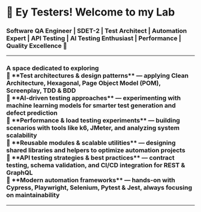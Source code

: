<h1 align="start">🧪 Ey Testers! Welcome to my Lab</h1>

<h3 align="start">
Software QA Engineer | SDET-2 | Test Architect | Automation Expert | API Testing | AI Testing Enthusiast | Performance | Quality Excellence 🚀
</h3>

---

<h3 align="start">
A space dedicated to exploring <br/>
🔹 **Test architectures & design patterns** — applying Clean Architecture, Hexagonal, Page Object Model (POM), Screenplay, TDD & BDD <br/>
🔹 **AI-driven testing approaches** — experimenting with machine learning models for smarter test generation and defect prediction <br/>
🔹 **Performance & load testing experiments** — building scenarios with tools like k6, JMeter, and analyzing system scalability <br/>
🔹 **Reusable modules & scalable utilities** — designing shared libraries and helpers to optimize automation projects <br/>
🔹 **API testing strategies & best practices** — contract testing, schema validation, and CI/CD integration for REST & GraphQL <br/>
🔹 **Modern automation frameworks** — hands-on with Cypress, Playwright, Selenium, Pytest & Jest, always focusing on maintainability
</h3>

---
